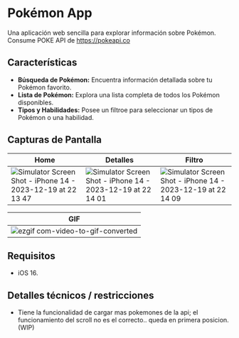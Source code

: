 # Pokémon App


Una aplicación web sencilla para explorar información sobre Pokémon. Consume POKE API de https://pokeapi.co

## Características

- **Búsqueda de Pokémon:** Encuentra información detallada sobre tu Pokémon favorito.
- **Lista de Pokémon:** Explora una lista completa de todos los Pokémon disponibles.
- **Tipos y Habilidades:** Posee un filtroe para seleccionar un tipos de Pokémon o una habilidad.

## Capturas de Pantalla

| Home | Detalles | Filtro |
|------------|------------|------------|
| ![Simulator Screen Shot - iPhone 14 - 2023-12-19 at 22 13 47](https://github.com/rossimicaela2/challenger_pokemon_2023/assets/32178323/888c2321-29d5-4b29-a4cb-1c3915f134cf) | ![Simulator Screen Shot - iPhone 14 - 2023-12-19 at 22 14 01](https://github.com/rossimicaela2/challenger_pokemon_2023/assets/32178323/41e56f63-e048-42ea-91a3-71f3c08b4ebe) | ![Simulator Screen Shot - iPhone 14 - 2023-12-19 at 22 14 09](https://github.com/rossimicaela2/challenger_pokemon_2023/assets/32178323/bc811c80-1f7d-4477-96e3-83bcc10ad317) 

|  GIF |
|------------|
| ![ezgif com-video-to-gif-converted](https://github.com/rossimicaela2/challenger_pokemon_2023/assets/32178323/a73ee5b1-92f6-40d1-a2db-a14587c3c2cb) |



## Requisitos

- iOS 16.

## Detalles técnicos / restricciones
 - Tiene la funcionalidad de cargar mas pokemones de la api; el funcionamiento del scroll no es el correcto.. queda en primera posicion. (WIP)


